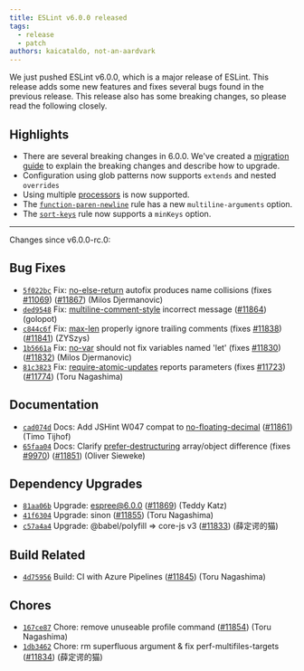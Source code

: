 ```yaml
---
title: ESLint v6.0.0 released
tags:
  - release
  - patch
authors: kaicataldo, not-an-aardvark
---
```


We just pushed ESLint v6.0.0, which is a major release of ESLint. This release adds some new features and fixes several bugs found in the previous release. This release also has some breaking changes, so please read the following closely.

## Highlights

* There are several breaking changes in 6.0.0. We've created a [migration guide](/docs/user-guide/migrating-to-6.0.0) to explain the breaking changes and describe how to upgrade.
* Configuration using glob patterns now supports `extends` and nested `overrides`
* Using multiple [processors](/docs/user-guide/configuring#specifying-processor) is now supported.
* The [`function-paren-newline`](/docs/rules/function-paren-newline) rule has a new `multiline-arguments` option.
* The [`sort-keys`](/docs/rules/sort-keys) rule now supports a `minKeys` option.


---

Changes since v6.0.0-rc.0:

## Bug Fixes


* [`5f022bc`](https://github.com/eslint/eslint/commit/5f022bc91d0d93d140876ceb1ee4e08b1b7cfd49) Fix: [no-else-return](/docs/rules/no-else-return) autofix produces name collisions (fixes [#11069](https://github.com/eslint/eslint/issues/11069)) ([#11867](https://github.com/eslint/eslint/issues/11867)) (Milos Djermanovic)
* [`ded9548`](https://github.com/eslint/eslint/commit/ded9548d881b15e771ca79b844e8159601f30f70) Fix: [multiline-comment-style](/docs/rules/multiline-comment-style) incorrect message ([#11864](https://github.com/eslint/eslint/issues/11864)) (golopot)
* [`c844c6f`](https://github.com/eslint/eslint/commit/c844c6f2ff314cfa8c6ca0e35a1ef58b7e297b79) Fix: [max-len](/docs/rules/max-len) properly ignore trailing comments (fixes [#11838](https://github.com/eslint/eslint/issues/11838)) ([#11841](https://github.com/eslint/eslint/issues/11841)) (ZYSzys)
* [`1b5661a`](https://github.com/eslint/eslint/commit/1b5661ae467c227c0239e06cc1466480004aa799) Fix: [no-var](/docs/rules/no-var) should not fix variables named 'let' (fixes [#11830](https://github.com/eslint/eslint/issues/11830)) ([#11832](https://github.com/eslint/eslint/issues/11832)) (Milos Djermanovic)
* [`81c3823`](https://github.com/eslint/eslint/commit/81c382378923a45015bafe58362f6c8faa5c3d5f) Fix: [require-atomic-updates](/docs/rules/require-atomic-updates) reports parameters (fixes [#11723](https://github.com/eslint/eslint/issues/11723)) ([#11774](https://github.com/eslint/eslint/issues/11774)) (Toru Nagashima)




## Documentation


* [`cad074d`](https://github.com/eslint/eslint/commit/cad074d4ddb34a59183b5965ca50170713b5a711) Docs: Add JSHint W047 compat to [no-floating-decimal](/docs/rules/no-floating-decimal) ([#11861](https://github.com/eslint/eslint/issues/11861)) (Timo Tijhof)
* [`65faa04`](https://github.com/eslint/eslint/commit/65faa04e8b42eecd4505111bbff296951179f033) Docs: Clarify [prefer-destructuring](/docs/rules/prefer-destructuring) array/object difference (fixes [#9970](https://github.com/eslint/eslint/issues/9970)) ([#11851](https://github.com/eslint/eslint/issues/11851)) (Oliver Sieweke)




## Dependency Upgrades


* [`81aa06b`](https://github.com/eslint/eslint/commit/81aa06b4cc49e9c15234a2c4d27659a03fea53d8) Upgrade: espree@6.0.0 ([#11869](https://github.com/eslint/eslint/issues/11869)) (Teddy Katz)
* [`41f6304`](https://github.com/eslint/eslint/commit/41f6304ce641a82ee729251b448dceb9fb0d501d) Upgrade: sinon ([#11855](https://github.com/eslint/eslint/issues/11855)) (Toru Nagashima)
* [`c57a4a4`](https://github.com/eslint/eslint/commit/c57a4a4a993193c4208c6419df331a7bc644a536) Upgrade: @babel/polyfill => core-js v3 ([#11833](https://github.com/eslint/eslint/issues/11833)) (薛定谔的猫)




## Build Related


* [`4d75956`](https://github.com/eslint/eslint/commit/4d75956147b6fd662ee90eb21d3f762816463b88) Build: CI with Azure Pipelines ([#11845](https://github.com/eslint/eslint/issues/11845)) (Toru Nagashima)




## Chores


* [`167ce87`](https://github.com/eslint/eslint/commit/167ce87e908ec04b0d3d79960278d45c883c4285) Chore: remove unuseable profile command ([#11854](https://github.com/eslint/eslint/issues/11854)) (Toru Nagashima)
* [`1db3462`](https://github.com/eslint/eslint/commit/1db346220889305a427b45a00afcf362b81b3767) Chore: rm superfluous argument & fix perf-multifiles-targets ([#11834](https://github.com/eslint/eslint/issues/11834)) (薛定谔的猫)
